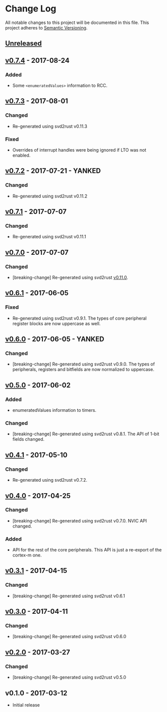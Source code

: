 # Change Log

All notable changes to this project will be documented in this file.
This project adheres to [Semantic Versioning](http://semver.org/).

## [Unreleased]

## [v0.7.4] - 2017-08-24

### Added

- Some `<enumeratedValues>` information to RCC.

## [v0.7.3] - 2017-08-01

### Changed

- Re-generated using svd2rust v0.11.3

### Fixed

- Overrides of interrupt handles were being ignored if LTO was not enabled.

## [v0.7.2] - 2017-07-21 - YANKED

### Changed

- Re-generated using svd2rust v0.11.2

## [v0.7.1] - 2017-07-07

### Changed

- Re-generated using svd2rust v0.11.1

## [v0.7.0] - 2017-07-07

### Changed

- [breaking-change] Re-generated using svd2rust [v0.11.0][svd2rust-11].

[svd2rust-11]: https://github.com/japaric/svd2rust/blob/master/CHANGELOG.md#v0110---2017-07-07

## [v0.6.1] - 2017-06-05

### Fixed

- Re-generated using svd2rust v0.9.1. The types of core peripheral register
  blocks are now uppercase as well.

## [v0.6.0] - 2017-06-05 - YANKED

### Changed

- [breaking-change] Re-generated using svd2rust v0.9.0. The types of
  peripherals, registers and bitfields are now normalized to uppercase.

## [v0.5.0] - 2017-06-02

### Added

- enumeratedValues information to timers.

### Changed

- [breaking-change] Re-generated using svd2rust v0.8.1. The API of 1-bit fields
  changed.

## [v0.4.1] - 2017-05-10

### Changed

- Re-generated using svd2rust v0.7.2.

## [v0.4.0] - 2017-04-25

### Changed

- [breaking-change] Re-generated using svd2rust v0.7.0. NVIC API changed.

### Added

- API for the rest of the core peripherals. This API is just a re-export of the
  cortex-m one.

## [v0.3.1] - 2017-04-15

### Changed

- [breaking-change] Re-generated using svd2rust v0.6.1

## [v0.3.0] - 2017-04-11

### Changed

- [breaking-change] Re-generated using svd2rust v0.6.0

## [v0.2.0] - 2017-03-27

### Changed

- [breaking-change] Re-generated using svd2rust v0.5.0

## v0.1.0 - 2017-03-12

- Initial release

[Unreleased]: https://github.com/japaric/stm32f103xx/compare/v0.7.4...HEAD
[v0.7.4]: https://github.com/japaric/stm32f103xx/compare/v0.7.3...v0.7.4
[v0.7.3]: https://github.com/japaric/stm32f103xx/compare/v0.7.2...v0.7.3
[v0.7.2]: https://github.com/japaric/stm32f103xx/compare/v0.7.1...v0.7.2
[v0.7.1]: https://github.com/japaric/stm32f103xx/compare/v0.7.0...v0.7.1
[v0.7.0]: https://github.com/japaric/stm32f103xx/compare/v0.6.1...v0.7.0
[v0.6.1]: https://github.com/japaric/stm32f103xx/compare/v0.6.0...v0.6.1
[v0.6.0]: https://github.com/japaric/stm32f103xx/compare/v0.5.0...v0.6.0
[v0.5.0]: https://github.com/japaric/stm32f103xx/compare/v0.4.1...v0.5.0
[v0.4.1]: https://github.com/japaric/stm32f103xx/compare/v0.4.0...v0.4.1
[v0.4.0]: https://github.com/japaric/stm32f103xx/compare/v0.3.1...v0.4.0
[v0.3.1]: https://github.com/japaric/stm32f103xx/compare/v0.3.0...v0.3.1
[v0.3.0]: https://github.com/japaric/stm32f103xx/compare/v0.2.0...v0.3.0
[v0.2.0]: https://github.com/japaric/stm32f103xx/compare/v0.1.0...v0.2.0
